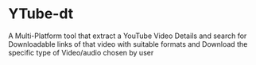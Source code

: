 # YTube-dt
A Multi-Platform tool that extract a YouTube Video Details and search for Downloadable links of that video with suitable formats and Download the specific type of Video/audio chosen by user
